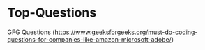 # Top-Questions
GFG Questions (https://www.geeksforgeeks.org/must-do-coding-questions-for-companies-like-amazon-microsoft-adobe/)
